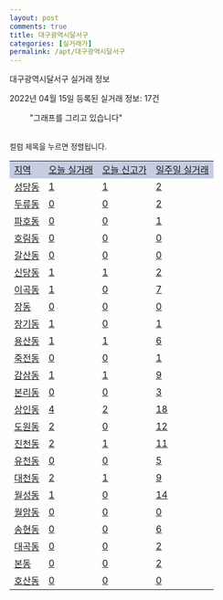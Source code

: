 ```yaml
---
layout: post
comments: true
title: 대구광역시달서구
categories: [실거래가]
permalink: /apt/대구광역시달서구
---
```


대구광역시달서구 실거래 정보

2022년 04월 15일 등록된 실거래 정보: 17건

<!--<script async src="https://pagead2.googlesyndication.com/pagead/js/adsbygoogle.js?client=ca-pub-3485438051770037"
 crossorigin="anonymous"></script>-->

<script type="text/javascript">
  google.charts.load('current', {'packages':['corechart']});
  google.charts.setOnLoadCallback(drawChart);

  function drawChart() {
    var data = google.visualization.arrayToDataTable([['거래일', '매매', '전월세', '전매'], ['21-01', 6, 3, 0], ['21-02', 0, 33, 0], ['21-03', 53, 124, 0], ['21-04', 324, 324, 18], ['21-05', 404, 352, 32], ['21-06', 264, 361, 9], ['21-07', 398, 346, 18], ['21-08', 286, 353, 7], ['21-09', 331, 315, 18], ['21-10', 295, 367, 125], ['21-11', 291, 297, 19], ['21-12', 173, 335, 28], ['22-01', 188, 380, 23], ['22-02', 176, 360, 15], ['22-03', 179, 304, 20], ['22-04', 21, 75, 5]]);

    var options = {
      title: '최근 1년간 유형별 거래량 추이',
      legend: { position: 'bottom' }
    };

    setTimeout(function() {
        var chart = new google.visualization.LineChart(document.getElementById('columnchart_material'));
        chart.draw(data, (options));
        document.getElementById('loading').style.display = 'none';
        var dayLabel = (new Date()).getDay();
        if (dayLabel < 2) {
            sorttable.innerSortFunction.apply(document.getElementById('week'), []);
            sorttable.innerSortFunction.apply(document.getElementById('week'), []);        
        }
        else {
            sorttable.innerSortFunction.apply(document.getElementById('today'), []);
            sorttable.innerSortFunction.apply(document.getElementById('today'), []);
        }
    }, 200);

  }
</script>

<div id="loading" style="z-index:20; display: block; margin-left: 35px">"그래프를 그리고 있습니다"</div>
<div id="columnchart_material" style="width: 95%; margin-left: -35px; display: block"></div>
<!--<div style="width: 95%; margin-left: -35px; display: block">
      <script async src="https://pagead2.googlesyndication.com/pagead/js/adsbygoogle.js?client=ca-pub-3485438051770037"
          crossorigin="anonymous"></script>
      <ins class="adsbygoogle"
          style="display:block"
          data-ad-format="fluid"
          data-ad-layout-key="-fb+5w+4e-db+86"
          data-ad-client="ca-pub-3485438051770037"
          data-ad-slot="1827090281"></ins>
      <script>
          (adsbygoogle = window.adsbygoogle || []).push({});
      </script>
</div>-->
<br>

<font size='small' style='font-size: small;'>컬럼 제목을 누르면 정렬됩니다.</font>
<table class="sortable">
  <tr style='background-color: rgba(114, 132, 186,0.4);'>
    <td id="region"><a href="#">지역</a></td>
    <td id="today"><a href="#">오늘 실거래</a></td>
    <td id="today_new"><a href="#">오늘 신고가</a></td>
    <td id="week"><a href="#">일주일 실거래</a></td>
  </tr>

  
  <tr class="item">
    <td><a href="대구광역시달서구성당동">성당동</a></td>
    <td><a href="대구광역시달서구성당동">1</a></td>
    <td><a href="대구광역시달서구성당동">1</a></td>
    <td><a href="대구광역시달서구성당동">2</a></td>
  </tr>
    

  <tr class="item">
    <td><a href="대구광역시달서구두류동">두류동</a></td>
    <td><a href="대구광역시달서구두류동">0</a></td>
    <td><a href="대구광역시달서구두류동">0</a></td>
    <td><a href="대구광역시달서구두류동">2</a></td>
  </tr>
    

  <tr class="item">
    <td><a href="대구광역시달서구파호동">파호동</a></td>
    <td><a href="대구광역시달서구파호동">0</a></td>
    <td><a href="대구광역시달서구파호동">0</a></td>
    <td><a href="대구광역시달서구파호동">1</a></td>
  </tr>
    

  <tr class="item">
    <td><a href="대구광역시달서구호림동">호림동</a></td>
    <td><a href="대구광역시달서구호림동">0</a></td>
    <td><a href="대구광역시달서구호림동">0</a></td>
    <td><a href="대구광역시달서구호림동">0</a></td>
  </tr>
    

  <tr class="item">
    <td><a href="대구광역시달서구갈산동">갈산동</a></td>
    <td><a href="대구광역시달서구갈산동">0</a></td>
    <td><a href="대구광역시달서구갈산동">0</a></td>
    <td><a href="대구광역시달서구갈산동">0</a></td>
  </tr>
    

  <tr class="item">
    <td><a href="대구광역시달서구신당동">신당동</a></td>
    <td><a href="대구광역시달서구신당동">1</a></td>
    <td><a href="대구광역시달서구신당동">1</a></td>
    <td><a href="대구광역시달서구신당동">2</a></td>
  </tr>
    

  <tr class="item">
    <td><a href="대구광역시달서구이곡동">이곡동</a></td>
    <td><a href="대구광역시달서구이곡동">1</a></td>
    <td><a href="대구광역시달서구이곡동">0</a></td>
    <td><a href="대구광역시달서구이곡동">7</a></td>
  </tr>
    

  <tr class="item">
    <td><a href="대구광역시달서구장동">장동</a></td>
    <td><a href="대구광역시달서구장동">0</a></td>
    <td><a href="대구광역시달서구장동">0</a></td>
    <td><a href="대구광역시달서구장동">0</a></td>
  </tr>
    

  <tr class="item">
    <td><a href="대구광역시달서구장기동">장기동</a></td>
    <td><a href="대구광역시달서구장기동">1</a></td>
    <td><a href="대구광역시달서구장기동">0</a></td>
    <td><a href="대구광역시달서구장기동">1</a></td>
  </tr>
    

  <tr class="item">
    <td><a href="대구광역시달서구용산동">용산동</a></td>
    <td><a href="대구광역시달서구용산동">1</a></td>
    <td><a href="대구광역시달서구용산동">1</a></td>
    <td><a href="대구광역시달서구용산동">6</a></td>
  </tr>
    

  <tr class="item">
    <td><a href="대구광역시달서구죽전동">죽전동</a></td>
    <td><a href="대구광역시달서구죽전동">0</a></td>
    <td><a href="대구광역시달서구죽전동">0</a></td>
    <td><a href="대구광역시달서구죽전동">1</a></td>
  </tr>
    

  <tr class="item">
    <td><a href="대구광역시달서구감삼동">감삼동</a></td>
    <td><a href="대구광역시달서구감삼동">1</a></td>
    <td><a href="대구광역시달서구감삼동">1</a></td>
    <td><a href="대구광역시달서구감삼동">9</a></td>
  </tr>
    

  <tr class="item">
    <td><a href="대구광역시달서구본리동">본리동</a></td>
    <td><a href="대구광역시달서구본리동">0</a></td>
    <td><a href="대구광역시달서구본리동">0</a></td>
    <td><a href="대구광역시달서구본리동">3</a></td>
  </tr>
    

  <tr class="item">
    <td><a href="대구광역시달서구상인동">상인동</a></td>
    <td><a href="대구광역시달서구상인동">4</a></td>
    <td><a href="대구광역시달서구상인동">2</a></td>
    <td><a href="대구광역시달서구상인동">18</a></td>
  </tr>
    

  <tr class="item">
    <td><a href="대구광역시달서구도원동">도원동</a></td>
    <td><a href="대구광역시달서구도원동">2</a></td>
    <td><a href="대구광역시달서구도원동">0</a></td>
    <td><a href="대구광역시달서구도원동">12</a></td>
  </tr>
    

  <tr class="item">
    <td><a href="대구광역시달서구진천동">진천동</a></td>
    <td><a href="대구광역시달서구진천동">2</a></td>
    <td><a href="대구광역시달서구진천동">1</a></td>
    <td><a href="대구광역시달서구진천동">11</a></td>
  </tr>
    

  <tr class="item">
    <td><a href="대구광역시달서구유천동">유천동</a></td>
    <td><a href="대구광역시달서구유천동">0</a></td>
    <td><a href="대구광역시달서구유천동">0</a></td>
    <td><a href="대구광역시달서구유천동">5</a></td>
  </tr>
    

  <tr class="item">
    <td><a href="대구광역시달서구대천동">대천동</a></td>
    <td><a href="대구광역시달서구대천동">2</a></td>
    <td><a href="대구광역시달서구대천동">1</a></td>
    <td><a href="대구광역시달서구대천동">9</a></td>
  </tr>
    

  <tr class="item">
    <td><a href="대구광역시달서구월성동">월성동</a></td>
    <td><a href="대구광역시달서구월성동">1</a></td>
    <td><a href="대구광역시달서구월성동">0</a></td>
    <td><a href="대구광역시달서구월성동">14</a></td>
  </tr>
    

  <tr class="item">
    <td><a href="대구광역시달서구월암동">월암동</a></td>
    <td><a href="대구광역시달서구월암동">0</a></td>
    <td><a href="대구광역시달서구월암동">0</a></td>
    <td><a href="대구광역시달서구월암동">0</a></td>
  </tr>
    

  <tr class="item">
    <td><a href="대구광역시달서구송현동">송현동</a></td>
    <td><a href="대구광역시달서구송현동">0</a></td>
    <td><a href="대구광역시달서구송현동">0</a></td>
    <td><a href="대구광역시달서구송현동">6</a></td>
  </tr>
    

  <tr class="item">
    <td><a href="대구광역시달서구대곡동">대곡동</a></td>
    <td><a href="대구광역시달서구대곡동">0</a></td>
    <td><a href="대구광역시달서구대곡동">0</a></td>
    <td><a href="대구광역시달서구대곡동">2</a></td>
  </tr>
    

  <tr class="item">
    <td><a href="대구광역시달서구본동">본동</a></td>
    <td><a href="대구광역시달서구본동">0</a></td>
    <td><a href="대구광역시달서구본동">0</a></td>
    <td><a href="대구광역시달서구본동">2</a></td>
  </tr>
    

  <tr class="item">
    <td><a href="대구광역시달서구호산동">호산동</a></td>
    <td><a href="대구광역시달서구호산동">0</a></td>
    <td><a href="대구광역시달서구호산동">0</a></td>
    <td><a href="대구광역시달서구호산동">0</a></td>
  </tr>
    


</table>


    
